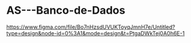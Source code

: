 # AS---Banco-de-Dados

https://www.figma.com/file/Bo7nHzsdUVUKToyqJmnH7e/Untitled?type=design&node-id=0%3A1&mode=design&t=PtgaDWkTej0A0h6E-1
